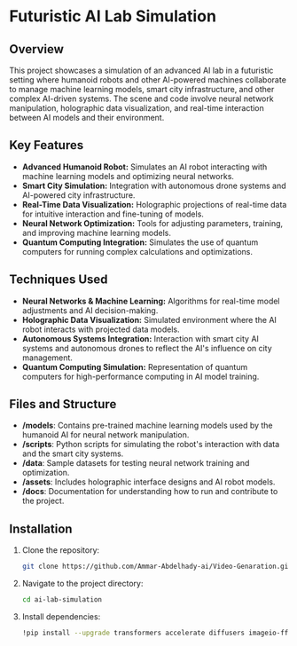 
# **Futuristic AI Lab Simulation**

## **Overview**
This project showcases a simulation of an advanced AI lab in a futuristic setting where humanoid robots and other AI-powered machines collaborate to manage machine learning models, smart city infrastructure, and other complex AI-driven systems. The scene and code involve neural network manipulation, holographic data visualization, and real-time interaction between AI models and their environment.

## **Key Features**
- **Advanced Humanoid Robot:** Simulates an AI robot interacting with machine learning models and optimizing neural networks.
- **Smart City Simulation:** Integration with autonomous drone systems and AI-powered city infrastructure.
- **Real-Time Data Visualization:** Holographic projections of real-time data for intuitive interaction and fine-tuning of models.
- **Neural Network Optimization:** Tools for adjusting parameters, training, and improving machine learning models.
- **Quantum Computing Integration:** Simulates the use of quantum computers for running complex calculations and optimizations.

## **Techniques Used**
- **Neural Networks & Machine Learning:** Algorithms for real-time model adjustments and AI decision-making.
- **Holographic Data Visualization:** Simulated environment where the AI robot interacts with projected data models.
- **Autonomous Systems Integration:** Interaction with smart city AI systems and autonomous drones to reflect the AI's influence on city management.
- **Quantum Computing Simulation:** Representation of quantum computers for high-performance computing in AI model training.

## **Files and Structure**
- **/models**: Contains pre-trained machine learning models used by the humanoid AI for neural network manipulation.
- **/scripts**: Python scripts for simulating the robot's interaction with data and the smart city systems.
- **/data**: Sample datasets for testing neural network training and optimization.
- **/assets**: Includes holographic interface designs and AI robot models.
- **/docs**: Documentation for understanding how to run and contribute to the project.

## **Installation**
1. Clone the repository:
   ```bash
   git clone https://github.com/Ammar-Abdelhady-ai/Video-Genaration.git
   ```
2. Navigate to the project directory:
   ```bash
   cd ai-lab-simulation
   ```
3. Install dependencies:
   ```bash
   !pip install --upgrade transformers accelerate diffusers imageio-ffmpeg
   ```
